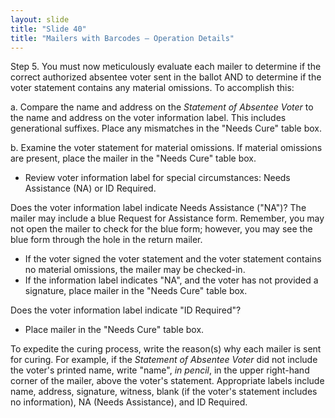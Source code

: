 ```yaml
---
layout: slide
title: "Slide 40"
title: "Mailers with Barcodes – Operation Details"
---
```


Step 5. You must now meticulously evaluate each mailer to determine if the correct authorized absentee voter sent in the ballot AND to determine if the voter statement contains any material omissions. To accomplish this:

a. Compare the name and address on the _Statement of Absentee Voter_ to the name and address on the voter information label. This includes generational suffixes. Place any mismatches in the "Needs Cure" table box.

b. Examine the voter statement for material omissions. If material omissions are present, place the mailer in the "Needs Cure" table box.

- Review voter information label for special circumstances: Needs Assistance (NA) or ID Required.

Does the voter information label indicate Needs Assistance ("NA")? The mailer may include a blue Request for Assistance form. Remember, you may not open the mailer to check for the blue form; however, you may see the blue form through the hole in the return mailer.

- If the voter signed the voter statement and the voter statement contains no material omissions, the mailer may be checked-in.
- If the information label indicates "NA", and the voter has not provided a signature, place mailer in the "Needs Cure" table box.

Does the voter information label indicate "ID Required"?

- Place mailer in the "Needs Cure" table box.

To expedite the curing process, write the reason(s) why each mailer is sent for curing. For example, if the _Statement of Absentee Voter_ did not include the voter's printed name, write "name", _in pencil_, in the upper right-hand corner of the mailer, above the voter's statement. Appropriate labels include name, address, signature, witness, blank (if the voter's statement includes no information), NA (Needs Assistance), and ID Required.
